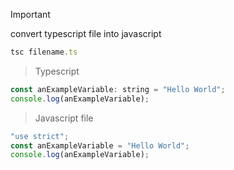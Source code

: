 > [!IMPORTANT]
> convert typescript file into javascript

```js
tsc filename.ts
```

> Typescript

```js
const anExampleVariable: string = "Hello World";
console.log(anExampleVariable);
```

> Javascript file

```js
"use strict";
const anExampleVariable = "Hello World";
console.log(anExampleVariable);
```
